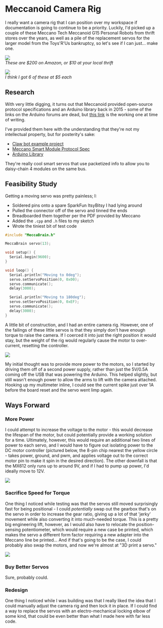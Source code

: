 # Meccanoid Camera Rig

I really want a camera rig that I can position over my workspace if documentation is going to continue to be a priority.  Luckily, I'd picked up a couple of these Meccano Tech Meccanoid G15 Personal Robots from thrift stores over the years, as well as a pile of the replacement servos for the larger model from the Toys'R'Us bankruptcy, so let's see if I can just... make one.

![](img/meccanoid-box.jpg)<br/>
_These are $200 on Amazon, or $10 at your local thrift_

![](img/dev06.png)<br/>
_I think I got 6 of these at $5 each_

## Research

With very little digging, it turns out that Meccanoid provided open-source protocol specifications and an Arduino library back in 2015 - some of the links on the Arduino forums are dead, but [this link](http://intl.meccano.com/meccanoid-opensource) is the working one at time of writing.

I've provided them here with the understanding that they're not my intellectual property, but for posterity's sake:
- [Claw bot example project](resources/Claw_Bot_v2.zip)
- [Meccano Smart Module Protocol Spec](resources/Meccano_SmartModuleProtocols_2015.pdf)
- [Arduino Library](resources/meccanoid-library.zip)

They're really cool smart servos that use packetized info to allow you to daisy-chain 4 modules on the same bus.

## Feasibility Study

Getting a moving servo was pretty painless; I:
- Soldered pins onto a spare SparkFun ItsyBitsy I had lying around
- Pulled the connector off of the servo and tinned the ends
- Breadboarded them together per the PDF provided by Meccano
- Added the `.cpp` and `.h` files to my sketch
- Wrote the tiniest bit of test code

```C
#include "MeccaBrain.h"

MeccaBrain servo(13);

void setup() {
  Serial.begin(9600);
}

void loop() {
  Serial.println("Moving to 0deg");
  servo.setServoPosition(0, 0x00);
  servo.communicate();
  delay(3000);

  Serial.println("Moving to 180deg");
  servo.setServoPosition(0, 0xEF);
  servo.communicate();
  delay(3000);
}
```

A little bit of construction, and I had an entire camera rig.  However, one of the failings of these little servos is that they simply don't have enough torque to raise the camera.  If I coerced it into just the right position it would stay, but the weight of the rig would regularly cause the motor to over-current, resetting the controller.

![](img/attempted-rig.jpg)

My initial thought was to provide more power to the motors, so I started by driving them off of a second power supply, rather than just the 5V/0.5A coming off the USB that was powering the Arduino.  This helped slightly, but still wasn't enough power to allow the arms to lift with the camera attached.  Hooking up my multimeter inline, I could see the current spike just over 1A before the board reset and the servo went limp again.

## Ways Forward

### More Power

I could attempt to increase the voltage to the motor - this would decrease the lifespan of the motor, but could potentially provide a working solution for a time.  Ultimately, however, this would require an additional two lines of power to each servo, and I would have to figure out isolating power to the DC motor controller (pictured below, the 8-pin chip nearest the yellow circle - takes power, ground, and pwm, and applies voltage out to the correct motor pin to make it spin in the desired direction).  The other downfall is that the MX612 only runs up to around 9V, and if I had to pump up power, I'd ideally move to 12V.

![](img/pcb-2.jpg)

### Sacrifice Speed for Torque

One thing I noticed while testing was that the servos still moved surprisingly fast for being positional - I could _potentially_ swap out the gearbox that's on the servo in order to increase the gear ratio, giving up a lot of that 'jerky' movement while also converting it into much-needed torque.  This is a pretty big engineering lift, however, as I would also have to relocate the position-sensing potentiometer, which would require a new case be printed, which makes the servo a different form factor requiring a new adapter into the Meccano line be printed... And if that's going to be the case, I could probably also swap the motors, and now we're almost at "3D print a servo."

![](img/gearbox.jpg)

### Buy Better Servos

Sure, probably could.

### Redesign

One thing I noticed while I was building was that I really liked the idea that I could manually adjust the camera rig and then lock it in place.  If I could find a way to replace the servos with an electro-mechanical locking elbow of some kind, that could be even better than what I made here with far less code.